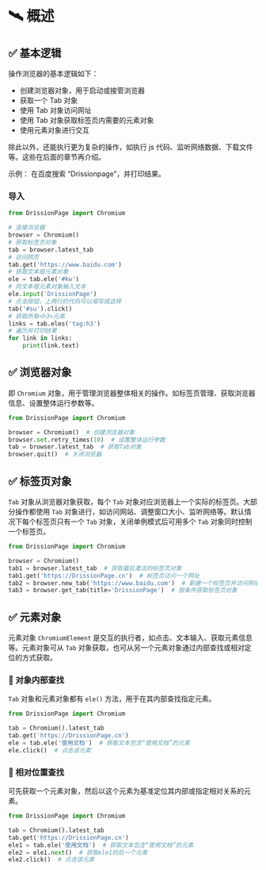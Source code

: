 # 🛰️ 概述

## ✅️️ 基本逻辑​
操作浏览器的基本逻辑如下：

* 创建浏览器对象，用于启动或接管浏览器
* 获取一个 Tab 对象
* 使用 Tab 对象访问网址
* 使用 Tab 对象获取标签页内需要的元素对象
* 使用元素对象进行交互

除此以外，还能执行更为复杂的操作，如执行 js 代码、监听网络数据、下载文件等。这些在后面的章节再介绍。

示例： 在百度搜索 “Drissionpage”，并打印结果。

### 导入

```python
from DrissionPage import Chromium

# 连接浏览器
browser = Chromium()  
# 获取标签页对象
tab = browser.latest_tab  
# 访问网页
tab.get('https://www.baidu.com')  
# 获取文本框元素对象
ele = tab.ele('#kw')
# 向文本框元素对象输入文本
ele.input('DrissionPage')  
# 点击按钮，上两行的代码可以缩写成这样
tab('#su').click()  
# 获取所有<h3>元素
links = tab.eles('tag:h3')  
# 遍历并打印结果
for link in links:  
    print(link.text)
```

## ✅️️ 浏览器对象​
即 `Chromium` 对象，用于管理浏览器整体相关的操作。如标签页管理、获取浏览器信息、设置整体运行参数等。

```python
from DrissionPage import Chromium

browser = Chromium()  # 创建浏览器对象
browser.set.retry_times(10)  # 设置整体运行参数
tab = browser.latest_tab  # 获取Tab对象
browser.quit()  # 关闭浏览器
```

## ✅️️ 标签页对象​
`Tab` 对象从浏览器对象获取，每个 `Tab` 对象对应浏览器上一个实际的标签页。大部分操作都使用 `Tab` 对象进行，如访问网站、调整窗口大小、监听网络等。默认情况下每个标签页只有一个 `Tab` 对象，关闭单例模式后可用多个 `Tab` 对象同时控制一个标签页。

```python
from DrissionPage import Chromium

browser = Chromium()
tab1 = browser.latest_tab  # 获取最后激活的标签页对象
tab1.get('https://DrissionPage.cn')  # 标签页访问一个网址
tab2 = browser.new_tab('https://www.baidu.com')  # 新建一个标签页并访问网址
tab3 = browser.get_tab(title='DrissionPage')  # 按条件获取标签页对象
```

## ✅️️ 元素对象​
元素对象 `ChromiumElement` 是交互的执行者，如点击、文本输入、获取元素信息等。元素对象可从 `Tab` 对象获取，也可从另一个元素对象通过内部查找或相对定位的方式获取。

### 📌 对象内部查找​
`Tab` 对象和元素对象都有 `ele()` 方法，用于在其内部查找指定元素。

```python
from DrissionPage import Chromium

tab = Chromium().latest_tab
tab.get('https://DrissionPage.cn')
ele = tab.ele('使用文档')  # 获取文本包含“使用文档”的元素
ele.click()  # 点击该元素
```

### 📌 相对位置查找​
可先获取一个元素对象，然后以这个元素为基准定位其内部或指定相对关系的元素。

```python
from DrissionPage import Chromium

tab = Chromium().latest_tab
tab.get('https://DrissionPage.cn')
ele1 = tab.ele('使用文档')  # 获取文本包含“使用文档”的元素
ele2 = ele1.next()  # 获取ele1的后一个元素
ele2.click()  # 点击该元素
```
```